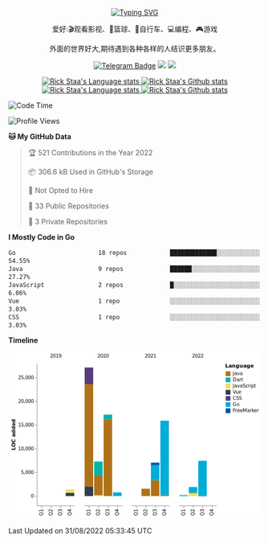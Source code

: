 <div align="center"> 

[![Typing SVG](https://readme-typing-svg.herokuapp.com?size=25&duration=2500&color=8C43EA&vCenter=true&width=200&height=40&lines=Hi+there+%F0%9F%91%8B%F0%9F%8F%BB;I'm+DanBai)](https://git.io/typing-svg)

爱好:🎬观看影视、🏀篮球、🚴自行车、💻编程、🎮游戏

外面的世界好大,期待遇到各种各样的人结识更多朋友。

[![Telegram Badge](https://img.shields.io/badge/-Telegram-blue?style=flat&logo=Telegram&logoColor=white)](https://t.me/danbai9420) 
[![](https://img.shields.io/badge/-Blog-brightgreen?style=flat&logo=Blogger&logoColor=white)](https://p00q.cn)
[![](https://img.shields.io/badge/-Email-red?style=flat&logo=Mail.Ru&logoColor=white)](mailto:danbai@88.com)
</div>

<!-- Light Mode -->
<div align="center"> 
<a href="https://github.com/anuraghazra/github-readme-stats#gh-light-mode-only">
<img height=200 src="https://github-readme-stats-git-master-rstaa-rickstaa.vercel.app/api/top-langs/?username=danbai225&layout=compact&langs_count=10&hide_border=1&role=OWNER,COLLABORATOR#gh-light-mode-only" alt="Rick Staa's Language stats" />
</a>
<a href="https://github.com/anuraghazra/github-readme-stats#gh-light-mode-only">
<img height=200 src="https://github-readme-stats-git-master-rstaa-rickstaa.vercel.app/api?username=danbai225&show_icons=true&count_private=true&line_height=28&hide_border=1&include_all_commits=true&card_width=450&role=OWNER,COLLABORATOR&exclude_repo=github-readme-stats#gh-light-mode-only" alt="Rick Staa's Github stats" />
</a>
</div>

<!-- Dark Mode -->
<div align="center"> 
<a href="https://github.com/anuraghazra/github-readme-stats#gh-dark-mode-only">
<img height=200 src="https://github-readme-stats-git-master-rstaa-rickstaa.vercel.app/api/top-langs/?username=danbai225&layout=compact&langs_count=10&hide_border=1&role=OWNER,COLLABORATOR&theme=github_dark#gh-dark-mode-only" alt="Rick Staa's Language stats" />
</a>
<a href="https://github.com/anuraghazra/github-readme-stats#gh-dark-mode-only">
<img height=200 src="https://github-readme-stats-git-master-rstaa-rickstaa.vercel.app/api?username=danbai225&show_icons=true&count_private=true&line_height=28&hide_border=1&include_all_commits=true&card_width=450&role=OWNER,COLLABORATOR&exclude_repo=github-readme-stats&theme=github_dark#gh-dark-mode-only" alt="Rick Staa's Github stats" />
</a>
</div>

<!--START_SECTION:waka-->
![Code Time](http://img.shields.io/badge/Code%20Time-0%20secs-blue)

![Profile Views](http://img.shields.io/badge/Profile%20Views-0-blue)

**🐱 My GitHub Data** 

> 🏆 521 Contributions in the Year 2022
 > 
> 📦 306.6 kB Used in GitHub's Storage 
 > 
> 🚫 Not Opted to Hire
 > 
> 📜 33 Public Repositories 
 > 
> 🔑 3 Private Repositories  
 > 
**I Mostly Code in Go** 

```text
Go                       18 repos            █████████████░░░░░░░░░░░░   54.55% 
Java                     9 repos             ██████░░░░░░░░░░░░░░░░░░░   27.27% 
JavaScript               2 repos             █░░░░░░░░░░░░░░░░░░░░░░░░   6.06% 
Vue                      1 repo              ░░░░░░░░░░░░░░░░░░░░░░░░░   3.03% 
CSS                      1 repo              ░░░░░░░░░░░░░░░░░░░░░░░░░   3.03%

```


**Timeline**

![Chart not found](https://raw.githubusercontent.com/danbai225/danbai225/master/charts/bar_graph.png) 


 Last Updated on 31/08/2022 05:33:45 UTC
<!--END_SECTION:waka-->
